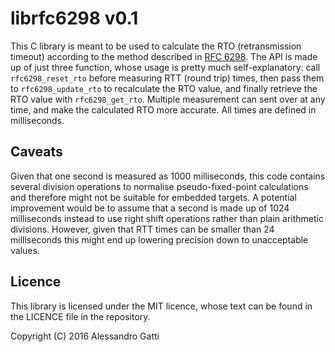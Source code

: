 # librfc6298 v0.1

This C library is meant to be used to calculate the RTO (retransmission
timeout) according to the method described in
[RFC 6298](https://tools.ietf.org/html/rfc6298).  The API is made up of just
three function, whose usage is pretty much self-explanatory: call
`rfc6298_reset_rto` before measuring RTT (round trip) times, then pass them to
`rfc6298_update_rto` to recalculate the RTO value, and finally retrieve the RTO
value with `rfc6298_get_rto`.  Multiple measurement can sent over at any time,
and make the calculated RTO more accurate.  All times are defined in
milliseconds.

## Caveats

Given that one second is measured as 1000 milliseconds, this code contains
several division operations to normalise pseudo-fixed-point calculations and
therefore might not be suitable for embedded targets.  A potential improvement
would be to assume that a second is made up of 1024 milliseconds instead to use
right shift operations rather than plain arithmetic divisions.  However, given
that RTT times can be smaller than 24 milliseconds this might end up lowering
precision down to unacceptable values.

## Licence

This library is licensed under the MIT licence, whose text can be found in the
LICENCE file in the repository.

Copyright (C) 2016 Alessandro Gatti
